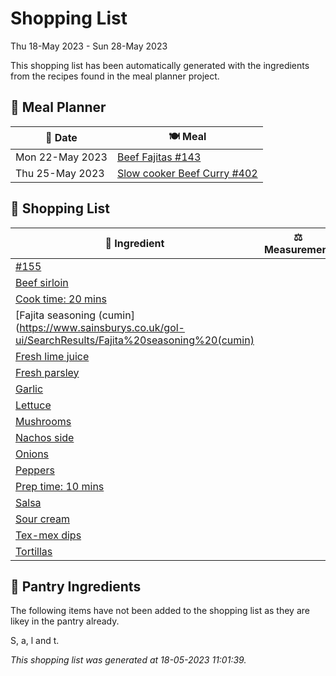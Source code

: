 # Shopping List

Thu 18-May 2023 - Sun 28-May 2023

This shopping list has been automatically generated with the ingredients from the recipes found in the meal planner project.

## 📅 Meal Planner

|📅 Date| 🍽️ Meal|
|----|----|
|Mon 22-May 2023|[Beef Fajitas #143](https://github.com/jcallaghan/The-Cookbook/issues/143)|
|Thu 25-May 2023|[Slow cooker Beef Curry #402](https://github.com/jcallaghan/The-Cookbook/issues/402)|

## 🛒 Shopping List

| 🍌 Ingredient| ⚖️ Measurement|
|----------|-----------|
|[#155](https://www.sainsburys.co.uk/gol-ui/SearchResults/#155)||
|[Beef sirloin](https://www.sainsburys.co.uk/gol-ui/SearchResults/Beef%20sirloin)||
|[Cook time: 20 mins](https://www.sainsburys.co.uk/gol-ui/SearchResults/Cook%20time:%2020%20mins)||
|[Fajita seasoning (cumin](https://www.sainsburys.co.uk/gol-ui/SearchResults/Fajita%20seasoning%20(cumin)||
|[Fresh lime juice](https://www.sainsburys.co.uk/gol-ui/SearchResults/Fresh%20lime%20juice)||
|[Fresh parsley](https://www.sainsburys.co.uk/gol-ui/SearchResults/Fresh%20parsley)||
|[Garlic](https://www.sainsburys.co.uk/gol-ui/SearchResults/Garlic)||
|[Lettuce](https://www.sainsburys.co.uk/gol-ui/SearchResults/Lettuce)||
|[Mushrooms](https://www.sainsburys.co.uk/gol-ui/SearchResults/Mushrooms)||
|[Nachos side](https://www.sainsburys.co.uk/gol-ui/SearchResults/Nachos%20side)||
|[Onions](https://www.sainsburys.co.uk/gol-ui/SearchResults/Onions)||
|[Peppers](https://www.sainsburys.co.uk/gol-ui/SearchResults/Peppers)||
|[Prep time: 10 mins](https://www.sainsburys.co.uk/gol-ui/SearchResults/Prep%20time:%2010%20mins)||
|[Salsa](https://www.sainsburys.co.uk/gol-ui/SearchResults/Salsa)||
|[Sour cream](https://www.sainsburys.co.uk/gol-ui/SearchResults/Sour%20cream)||
|[Tex-mex dips](https://www.sainsburys.co.uk/gol-ui/SearchResults/Tex-mex%20dips)||
|[Tortillas](https://www.sainsburys.co.uk/gol-ui/SearchResults/Tortillas)||

## 🏪 Pantry Ingredients

The following items have not been added to the shopping list as they are likey in the pantry already.

S, a, l and t.


_This shopping list was generated at 18-05-2023 11:01:39._